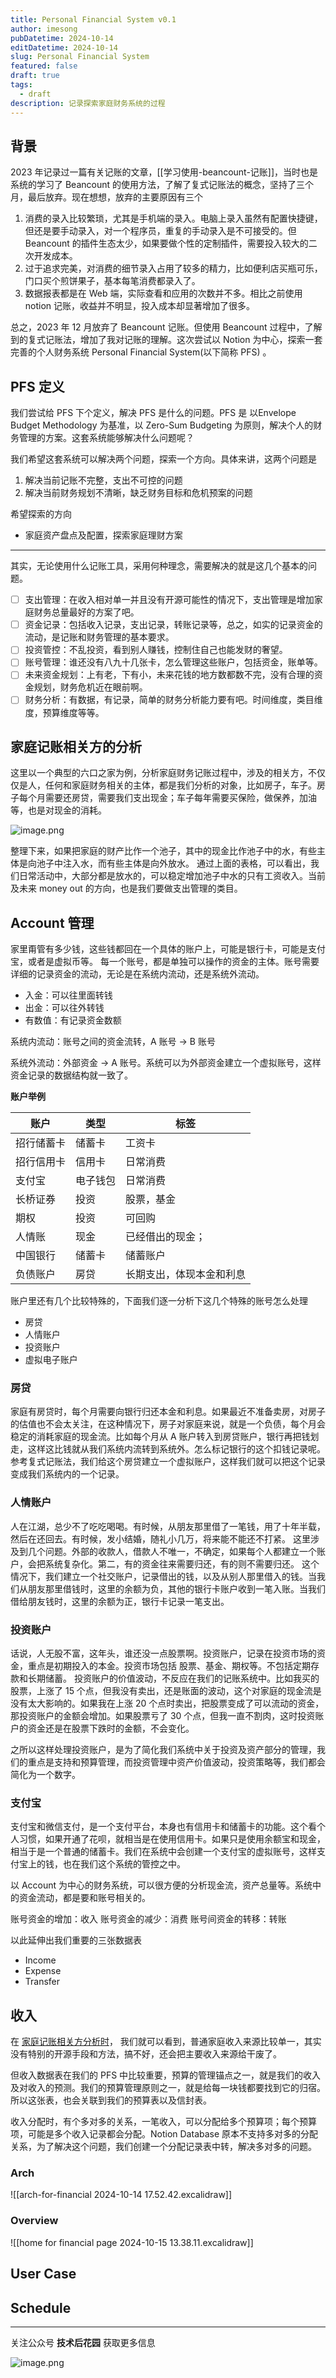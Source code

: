 ```yaml
---
title: Personal Financial System v0.1
author: imesong
pubDatetime: 2024-10-14
editDatetime: 2024-10-14
slug: Personal Financial System
featured: false
draft: true
tags:
  - draft
description: 记录探索家庭财务系统的过程
---
```


## 背景

2023 年记录过一篇有关记账的文章，[[学习使用-beancount-记账]]，当时也是系统的学习了 Beancount 的使用方法，了解了复式记账法的概念，坚持了三个月，最后放弃。现在想想，放弃的主要原因有三个

1. 消费的录入比较繁琐，尤其是手机端的录入。电脑上录入虽然有配置快捷键，但还是要手动录入，对一个程序员，重复的手动录入是不可接受的。但 Beancount 的插件生态太少，如果要做个性的定制插件，需要投入较大的二次开发成本。
2. 过于追求完美，对消费的细节录入占用了较多的精力，比如便利店买瓶可乐，门口买个煎饼果子，基本每笔消费都录入了。
3. 数据报表都是在 Web 端，实际查看和应用的次数并不多。相比之前使用 notion 记账，收益并不明显，投入成本却显著增加了很多。

总之，2023 年 12 月放弃了 Beancount 记账。但使用 Beancount 过程中，了解到的复式记账法，增加了我对记账的理解。这次尝试以 Notion 为中心，探索一套完善的个人财务系统 Personal Financial System(以下简称 PFS) 。

## PFS 定义

我们尝试给 PFS 下个定义，解决 PFS 是什么的问题。PFS 是 以Envelope Budget Methodology 为基准，以 Zero-Sum Budgeting 为原则，解决个人的财务管理的方案。这套系统能够解决什么问题呢？

我们希望这套系统可以解决两个问题，探索一个方向。具体来讲，这两个问题是

1. 解决当前记账不完整，支出不可控的问题
2. 解决当前财务规划不清晰，缺乏财务目标和危机预案的问题

希望探索的方向

- 家庭资产盘点及配置，探索家庭理财方案

---

其实，无论使用什么记账工具，采用何种理念，需要解决的就是这几个基本的问题。

- [ ] 支出管理：在收入相对单一并且没有开源可能性的情况下，支出管理是增加家庭财务总量最好的方案了吧。
- [ ] 资金记录：包括收入记录，支出记录，转账记录等，总之，如实的记录资金的流动，是记账和财务管理的基本要求。
- [ ] 投资管控：不乱投资，看到别人赚钱，控制住自己也能发财的奢望。
- [ ] 账号管理：谁还没有八九十几张卡，怎么管理这些账户，包括资金，账单等。
- [ ] 未来资金规划：上有老，下有小，未来花钱的地方数都数不完，没有合理的资金规划，财务危机近在眼前啊。
- [ ] 财务分析：有数据，有记录，简单的财务分析能力要有吧。时间维度，类目维度，预算维度等等。

## 家庭记账相关方的分析

这里以一个典型的六口之家为例，分析家庭财务记账过程中，涉及的相关方，不仅仅是人，任何和家庭财务相关的主体，都是我们分析的对象，比如房子，车子。房子每个月需要还房贷，需要我们支出现金；车子每年需要买保险，做保养，加油等，也是对现金的消耗。

![image.png](https://img.imesong.com/file/f034d6c90f48d495f0d48-b12666f2cc4643dfe8.png)

整理下来，如果把家庭的财产比作一个池子，其中的现金比作池子中的水，有些主体是向池子中注入水，而有些主体是向外放水。
通过上面的表格，可以看出，我们日常活动中，大部分都是放水的，可以稳定增加池子中水的只有工资收入。当前及未来 money out 的方向，也是我们要做支出管理的类目。

## Account 管理

家里甭管有多少钱，这些钱都回在一个具体的账户上，可能是银行卡，可能是支付宝，或者是虚拟币等。
每一个账号，都是单独可以操作的资金的主体。账号需要详细的记录资金的流动，无论是在系统内流动，还是系统外流动。

- 入金：可以往里面转钱
- 出金：可以往外转钱
- 有数值：有记录资金数额

系统内流动：账号之间的资金流转，A 账号 → B 账号

系统外流动：外部资金 → A 账号。系统可以为外部资金建立一个虚拟账号，这样资金记录的数据结构就一致了。

**账户举例**

| 账户       | 类型     | 标签                     |
| ---------- | -------- | ------------------------ |
| 招行储蓄卡 | 储蓄卡   | 工资卡                   |
| 招行信用卡 | 信用卡   | 日常消费                 |
| 支付宝     | 电子钱包 | 日常消费                 |
| 长桥证券   | 投资     | 股票，基金               |
| 期权       | 投资     | 可回购                   |
| 人情账     | 现金     | 已经借出的现金；         |
| 中国银行   | 储蓄卡   | 储蓄账户                 |
| 负债账户   | 房贷     | 长期支出，体现本金和利息 |

账户里还有几个比较特殊的，下面我们逐一分析下这几个特殊的账号怎么处理

- 房贷
- 人情账户
- 投资账户
- 虚拟电子账户

### 房贷

家庭有房贷时，每个月需要向银行归还本金和利息。如果最近不准备卖房，对房子的估值也不会太关注，在这种情况下，房子对家庭来说，就是一个负债，每个月会稳定的消耗家庭的现金流。比如每个月从 A 账户转入到房贷账户，银行再把钱划走，这样这比钱就从我们系统内流转到系统外。怎么标记银行的这个扣钱记录呢。参考复式记账法，我们给这个房贷建立一个虚拟账户，这样我们就可以把这个记录变成我们系统内的一个记录。

### 人情账户

人在江湖，总少不了吃吃喝喝。有时候，从朋友那里借了一笔钱，用了十年半载，然后在还回去。有时候，发小结婚，随礼小几万，将来能不能还不打紧。
这里涉及到几个问题。外部的收款人，借款人不唯一，不确定，如果每个人都建立一个账户，会把系统复杂化。第二，有的资金往来需要归还，有的则不需要归还。
这个情况下，我们建立一个社交账户，记录借出的钱，以及从别人那里借入的钱。当我们从朋友那里借钱时，这里的余额为负，其他的银行卡账户收到一笔入账。当我们借给朋友钱时，这里的余额为正，银行卡记录一笔支出。

### 投资账户

话说，人无股不富，这年头，谁还没一点股票啊。投资账户，记录在投资市场的资金，重点是初期投入的本金。投资市场包括 股票、基金、期权等。不包括定期存款和长期储蓄。
投资账户的价值波动，不反应在我们的记账系统中。比如我买的股票，上涨了 15 个点，但我没有卖出，还是账面的波动，这个对家庭的现金流是没有太大影响的。如果我在上涨 20 个点时卖出，把股票变成了可以流动的资金，那投资账户的金额会增加。如果股票亏了 30 个点，但我一直不割肉，这时投资账户的资金还是在股票下跌时的金额，不会变化。

之所以这样处理投资账户，是为了简化我们系统中关于投资及资产部分的管理，我们的重点是支持和预算管理，而投资管理中资产价值波动，投资策略等，我们都会简化为一个数字。

### 支付宝

支付宝和微信支付，是一个支付平台，本身也有信用卡和储蓄卡的功能。这个看个人习惯，如果开通了花呗，就相当是在使用信用卡。如果只是使用余额宝和现金，相当于是一个普通的储蓄卡。我们在系统中会创建一个支付宝的虚拟账号，这样支付宝上的钱，也在我们这个系统的管控之中。

以 Account 为中心的财务系统，可以很方便的分析现金流，资产总量等。系统中的资金流动，都是要和账号相关的。

账号资金的增加：收入
账号资金的减少：消费
账号间资金的转移：转账

以此延伸出我们重要的三张数据表

- Income
- Expense
- Transfer

## 收入

在 [家庭记账相关方分析时](#家庭记账相关方的分析)， 我们就可以看到，普通家庭收入来源比较单一，其实没有特别的开源手段和方法，搞不好，还会把主要收入来源给干废了。

但收入数据表在我们的 PFS 中比较重要，预算的管理锚点之一，就是我们的收入及对收入的预测。我们的预算管理原则之一，就是给每一块钱都要找到它的归宿。所以这张表，也会关联到我们的预算表以及信封表。

收入分配时，有个多对多的关系，一笔收入，可以分配给多个预算项；每个预算项，可能是多个收入记录都会分配。Notion Database 原本不支持多对多的分配关系，为了解决这个问题，我们创建一个分配记录表中转，解决多对多的问题。

### Arch

![[arch-for-financial 2024-10-14 17.52.42.excalidraw]]

### Overview

![[home for financial page 2024-10-15 13.38.11.excalidraw]]

## User Case

## Schedule

---

关注公众号 **技术后花园** 获取更多信息

![image.png](https://img.imesong.com/file/9e0dc4dc2d2acd363d535.png)
